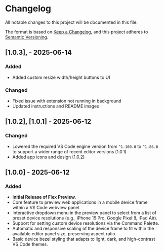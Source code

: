 # Changelog

All notable changes to this project will be documented in this file.

The format is based on [Keep a Changelog](https://keepachangelog.com/en/1.0.0/),
and this project adheres to [Semantic Versioning](https://semver.org/spec/v2.0.0.html).

## [1.0.3], - 2025-06-14

### Added

- Added custom resize width/height buttons to UI

### Changed

- Fixed issue with extension not running in background
- Updated instructions and README images


## [1.0.2], [1.0.1] - 2025-06-12

### Changed

- Lowered the required VS Code engine version from `^1.100.0` to `^1.86.0` to support a wider range of recent editor versions (1.0.1)
- Added app icons and design (1.0.2)

## [1.0.0] - 2025-06-12

### Added

- **Initial Release of Flex Preview.**
- Core feature to preview web applications in a mobile device frame within a VS Code webview panel.
- Interactive dropdown menu in the preview panel to select from a list of preset device resolutions (e.g., iPhone 15 Pro, Google Pixel 8, iPad Air).
- Support for setting custom device resolutions via the Command Palette.
- Automatic and responsive scaling of the device frame to fit within the available editor panel size, preserving aspect ratio.
- Basic device bezel styling that adapts to light, dark, and high-contrast VS Code themes.